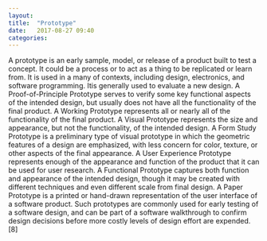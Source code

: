 ```yaml
---
layout: 
title:  "Prototype"
date:   2017-08-27 09:40
categories: 
---
```

A prototype is an early sample, model, or release of a product built to test a concept.
 It could be a  process or to act as a thing to be replicated or learn from.
 It is  used in a many of contexts, including design, electronics, and software programming.
 Itis generally used to evaluate a new design.
A Proof-of-Principle Prototype serves to verify some key functional aspects of the intended design, but usually does not have all the functionality of the final product.
A Working Prototype represents all or nearly all of the functionality of the final product.
A Visual Prototype represents the size and appearance, but not the functionality, of the intended design. A Form Study Prototype is a preliminary type of visual prototype in which the geometric features of a design are emphasized, with less concern for color, texture, or other aspects of the final appearance.
A User Experience Prototype represents enough of the appearance and function of the product that it can be used for user research.
A Functional Prototype captures both function and appearance of the intended design, though it may be created with different techniques and even different scale from final design.
A Paper Prototype is a printed or hand-drawn representation of the user interface of a software product. Such prototypes are commonly used for early testing of a software design, and can be part of a software walkthrough to confirm design decisions before more costly levels of design effort are expended.[8]


